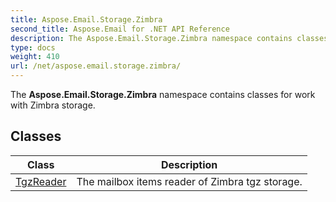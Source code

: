 ```yaml
---
title: Aspose.Email.Storage.Zimbra
second_title: Aspose.Email for .NET API Reference
description: The Aspose.Email.Storage.Zimbra namespace contains classes for work with Zimbra storage
type: docs
weight: 410
url: /net/aspose.email.storage.zimbra/
---
```

The **Aspose.Email.Storage.Zimbra** namespace contains classes for work with Zimbra storage.

## Classes

| Class | Description |
| --- | --- |
| [TgzReader](./tgzreader/) | The mailbox items reader of Zimbra tgz storage. |



